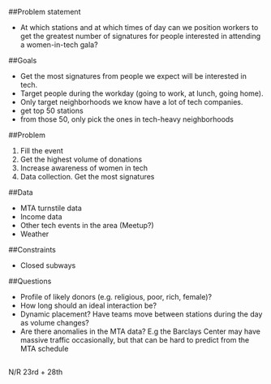 ##Problem statement
- At which stations and at which times of day can we position workers to get the greatest number of signatures for people interested in attending a women-in-tech gala?

##Goals
- Get the most signatures from people we expect will be interested in tech. 
- Target people during the workday (going to work, at lunch, going home).
- Only target neighborhoods we know have a lot of tech companies.
- get top 50 stations
- from those 50, only pick the ones in tech-heavy neighborhoods

##Problem
1. Fill the event
2. Get the highest volume of donations
3. Increase awareness of women in tech
4. Data collection. Get the most signatures

##Data
- MTA turnstile data
- Income data
- Other tech events in the area (Meetup?)
- Weather

##Constraints
- Closed subways

##Questions
- Profile of likely donors (e.g. religious, poor, rich, female)?
- How long should an ideal interaction be?
- Dynamic placement? Have teams move between stations during the day as volume changes?
- Are there anomalies in the MTA data? E.g the Barclays Center may have massive traffic occasionally, but that can be hard to predict from the MTA schedule

##
N/R 23rd + 28th
